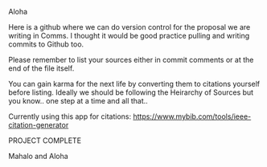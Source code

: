 Aloha
  
  Here is a github where we can do version control for the proposal we are writing in Comms. 
  I thought it would be good practice pulling and writing commits to Github too.
  
  Please remember to list your sources either in commit comments or at the end of the file itself. 
  
  You can gain karma for the next life by converting them to citations yourself before listing. 
  Ideally we should be following the Heirarchy of Sources but you know.. one step at a time and all that..
  
  Currently using this app for citations:
  https://www.mybib.com/tools/ieee-citation-generator
  

    
PROJECT COMPLETE

Mahalo and Aloha
